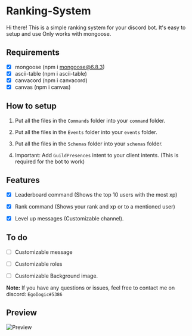 # Ranking-System

Hi there! This is a simple ranking system for your discord bot. It's easy to setup and use Only works with mongoose.

## Requirements

- [x] mongoose (npm i mongoose@6.8.3)
- [x] ascii-table (npm i ascii-table)
- [x] canvacord (npm i canvacord)
- [x] canvas (npm i canvas)

## How to setup

1. Put all the files in the `Commands` folder into your `command` folder.

2. Put all the files in the `Events` folder into your `events` folder.

3. Put all the files in the `Schemas` folder into your `schemas` folder.

4. Important: Add `GuildPresences` intent to your client intents. (This is required for the bot to work)

## Features

- [x] Leaderboard command (Shows the top 10 users with the most xp)

- [x] Rank command (Shows your rank and xp or to a mentioned user)

- [x] Level up messages (Customizable channel).

## To do

- [ ] Customizable message

- [ ] Customizable roles

- [ ] Customizable Background image.

**Note:** If you have any questions or issues, feel free to contact me on discord: `EgoIogic#5386`

## Preview

![Preview](https://cdn.discordapp.com/attachments/1102310421119123547/1105414507171422269/image.png)
